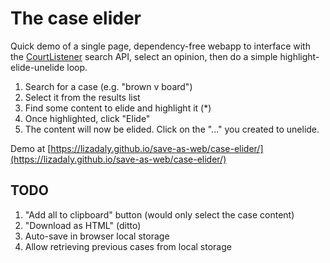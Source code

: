 # The case elider

Quick demo of a single page, dependency-free webapp to interface with the <a href="https://www.courtlistener.com/">CourtListener</a> search API, 
select an opinion, then do a simple highlight-elide-unelide loop.

1. Search for a case (e.g. "brown v board")
2. Select it from the results list
3. Find some content to elide and highlight it (*)
4. Once highlighted, click "Elide"
5. The content will now be elided. Click on the "..." you created to unelide.

Demo at [https://lizadaly.github.io/save-as-web/case-elider/](https://lizadaly.github.io/save-as-web/case-elider/)

## TODO 

1. "Add all to clipboard" button (would only select the case content)
1. "Download as HTML" (ditto)
1. Auto-save in browser local storage
1. Allow retrieving previous cases from local storage